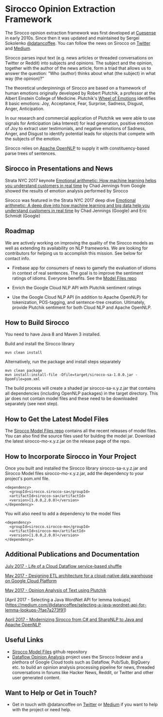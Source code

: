 # Sirocco Opinion Extraction Framework

The Sirocco opinion extraction framework was first developed at [Cuesense](http://cuesense.com) in early 2010s. 
Since then it was updated and maintained by Sergei Sokolenko [@datancoffee](https://twitter.com/datancoffee). You can follow the news on Sirocco on [Twitter](https://twitter.com/datancoffee) and [Medium](https://medium.com/@datancoffee).

Sirocco parses input text (e.g. news articles or threaded conversations on Twitter or Reddit) into subjects and opinions. The subject and the opinion, together with the author of the news article, form a triad that allows us to answer the question: “Who (author) thinks about what (the subject) in what way (the opinion)?”

The theoretical underpinnings of Sirocco are based on a framework of human emotions originally developed by Robert Plutchik, a professor at the Albert Einstein College of Medicine. Plutchik's [Wheel of Emotions](https://en.wikipedia.org/wiki/Contrasting_and_categorization_of_emotions) identifies 8 basic emotions: Joy, Acceptance, Fear, Surprise, Sadness, Disgust, Anger, Anticipation. 

In our research and commercial application of Plutchik we were able to use signals for Anticipation (aka Interest) for lead generation, positive emotion of Joy to extract user testimonials, and negative emotions of Sadness, Anger, and Disgust to identify potential leads for objects that compete with the subjects of the emotion. 

Sirocco relies on [Apache OpenNLP](https://opennlp.apache.org/) to supply it with constituency-based parse trees of sentences.

## Sirocco in Presentations and News

Strata NYC 2017 keynote 
[Emotional arithmetic: How machine learning helps you understand customers in real time](https://conferences.oreilly.com/strata/strata-ny/public/schedule/detail/63895)
by Chad Jennings from Google showed the results of emotion analysis performed by Sirocco

Sirocco was featured in the Strata NYC 2017 deep dive
[Emotional arithmetic: A deep dive into how machine learning and big data help you understand customers in real time](https://conferences.oreilly.com/strata/strata-ny/public/schedule/detail/63620) by Chad Jennings (Google) and Eric Schmidt (Google)

## Roadmap

We are actively working on improving the quality of the Sirocco models as well as extending its availability on NLP frameworks. We are looking for contributors for helping us to accomplish this mission. See below for contact info.

* Firebase app for consumers of news to gamefy the evaluation of idioms in context of real sentences. The goal is to improve the sentiment ratings of idioms. Everyone benefits. See the [Model Files repo](https://github.com/datancoffee/sirocco-mo)

* Enrich the Google Cloud NLP API with Plutchik sentiment ratings

* Use the Google Cloud NLP API (in addition to Apache OpenNLP) for tokenization, POS-tagging, and sentence-tree creation. Ultimately, provide Plutchik sentiment for both Cloud NLP and Apache OpenNLP.
 

## How to Build Sirocco

You need to have Java 8 and Maven 3 installed.

Build and install the Sirocco library
```
mvn clean install
```

Alternatively, run the package and install steps separately
```
mvn clean package
mvn install:install-file -Dfile=target/sirocco-sa-1.0.0.jar -DpomFile=pom.xml
```

The build process will create a shaded jar sirocco-sa-x.y.z.jar that contains all dependencies (including OpenNLP packages) in the target directory. This jar does not contain model files and these need to be downloaded separately (see next step). 

## How to Get the Latest Model Files 

The [Sirocco Model Files repo](https://github.com/datancoffee/sirocco-mo/releases) contains all the recent releases of model files. You can also find the source files used for bulding the model jar. Download the latest sirocco-mo-x.y.z.jar on the release page of the repo.


## How to Incorporate Sirocco in Your Project

Once you built and installed the Sirocco library sirocco-sa-x.y.z.jar and Sirocco Model files sirocco-mo-x.y.z.jar, add the dependency to your project's pom.xml file.

```
<dependency>
  <groupId>sirocco.sirocco-sa</groupId>
  <artifactId>sirocco-sa</artifactId>
  <version>[1.0.0,2.0.0)</version>
</dependency>
```

You will also need to add a dependency to the model files

```
<dependency>
  <groupId>sirocco.sirocco-mo</groupId>
  <artifactId>sirocco-mo</artifactId>
  <version>[1.0.0,2.0.0)</version>
</dependency>
```


## Additional Publications and Documentation


[July 2017 - Life of a Cloud Dataflow service-based shuffle](https://cloud.google.com/blog/big-data/2017/07/life-of-a-cloud-dataflow-service-based-shuffle)

[May 2017 - Designing ETL architecture for a cloud-native data warehouse on Google Cloud Platform](https://cloud.google.com/blog/big-data/2017/05/designing-etl-architecture-for-a-cloud-native-data-warehouse-on-google-cloud-platform)

[May 2017 - Opinion Analysis of Text using Plutchik](https://medium.com/@datancoffee/opinion-analysis-of-text-using-plutchik-5119a80229ea)

[April 2017 - Selecting a Java WordNet API for lemma lookups]
(https://medium.com/@datancoffee/selecting-a-java-wordnet-api-for-lemma-lookups-7fae7a273f91)

[April 2017 - Modernizing Sirocco from C# and SharpNLP to Java and Apache OpenNLP](https://medium.com/@datancoffee/modernizing-sirocco-from-c-and-sharpnlp-to-java-and-apache-opennlp-56550ee041b6)

## Useful Links

* [Sirocco Model Files](https://github.com/datancoffee/sirocco-mo) github repository 
* [Dataflow Opinion Analysis](https://github.com/GoogleCloudPlatform/dataflow-opinion-analysis) project uses the Sirocco Indexer and a plethora of Google Cloud tools such as Dataflow, Pub/Sub, BigQuery etc. to build an opinion analysis processing pipeline for news, threaded conversations in forums like Hacker News, Reddit, or Twitter and other user generated content.

## Want to Help or Get in Touch?

* Get in touch with @datancoffee on [Twitter](https://twitter.com/datancoffee) or [Medium](http://medium.com/datancoffee) if you want to help with the project or need help.




